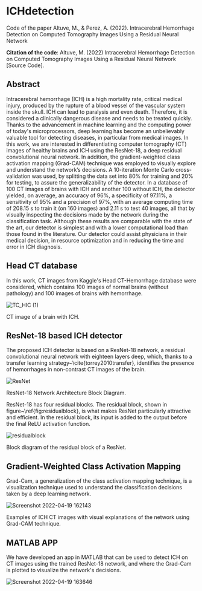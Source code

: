 # ICHdetection

Code of the paper Altuve, M., & Perez, A. (2022). Intracerebral Hemorrhage Detection on Computed Tomography Images Using a Residual Neural Network

**Citation of the code**: Altuve, M. (2022) Intracerebral Hemorrhage Detection on Computed Tomography Images Using a Residual Neural Network [Source Code].

## Abstract
Intracerebral hemorrhage (ICH) is a high mortality rate, critical medical injury, produced by the rupture of a blood vessel of the vascular system inside the skull. ICH can lead to paralysis and even death. Therefore, it is considered a clinically dangerous disease and needs to be treated quickly. Thanks to the advancement in machine learning and the computing power of today's microprocessors, deep learning has become an unbelievably valuable tool for detecting diseases, in particular from medical images. In this work, we are interested in differentiating computer tomography (CT) images of healthy brains and ICH using the ResNet-18, a deep residual convolutional neural network. In addition, the gradient-weighted class activation mapping (Grad-CAM) technique was employed to visually explore and understand the network’s decisions. A 10-iteration Monte Carlo cross-validation was used, by splitting the data set into 80\% for training and 20\% for testing, to assure the generalizability of the detector. In a database of 100 CT images of brains with ICH and another 100 without ICH, the detector yielded, on average, an accuracy of 96\%, a specificity of 97.11\%, a sensitivity of 95\% and a precision of 97\%, with an average computing time of 208.15 s to train it (on 160 images) and 2.11 s to test 40 images, all that by visually inspecting the decisions made by the network during the classification task. Although these results are comparable with the state of the art, our detector is simplest and with a lower computational load than those found in the literature. Our detector could assist physicians in their medical decision, in resource optimization and in reducing the time and error in ICH diagnosis.

## Head CT database
In this work, CT images from Kaggle's Head CT-Hemorrhage database were considered, which contains 100 images of normal brains (without pathology) and 100 images of brains with hemorrhage. 

![TC_HIC (1)](https://user-images.githubusercontent.com/8375111/164104556-9e88d16b-ee19-4b8e-91e5-95d42c09bb2e.jpg)

CT image of a brain with ICH.

## ResNet-18 based ICH detector
The proposed ICH detector is based on a ResNet-18 network, a residual convolutional neural network with eighteen layers deep, which, thanks to a transfer learning strategy~\cite{torrey2010transfer}, identifies the presence of hemorrhages in non-contrast CT images of the brain.

![ResNet](https://user-images.githubusercontent.com/8375111/164103301-93cb7b44-cc76-460f-a63f-4bf15539ff09.png)

ResNet-18 Network Architecture Block Diagram.

ResNet-18 has four residual blocks. The residual block, shown in figure~\ref{fig:residualblock}, is what makes ResNet particularly attractive and efficient. In the residual block, its input is added to the output before the final ReLU activation function.

![residualblock](https://user-images.githubusercontent.com/8375111/164103555-14e87c47-3717-4e59-ba46-a585376826a4.png)

Block diagram of the residual block of a ResNet.

## Gradient-Weighted Class Activation Mapping
Grad-Cam, a generalization of the class activation mapping technique, is a visualization technique used to understand the classification decisions taken by a deep learning network. 

![Screenshot 2022-04-19 162143](https://user-images.githubusercontent.com/8375111/164104092-0e50b7e4-9be7-4b08-b59b-c0e3e87e16ca.jpg)

Examples of ICH CT images with visual explanations of the network using Grad-CAM technique.

## MATLAB APP
We have developed an app in MATLAB that can be used to detect ICH on CT images using the trained ResNet-18 network, and where the Grad-Cam is plotted to visualize the network's decisions.

![Screenshot 2022-04-19 163646](https://user-images.githubusercontent.com/8375111/164105996-5dd42d34-64fb-474c-bdbf-46fc7bbaa233.jpg)

